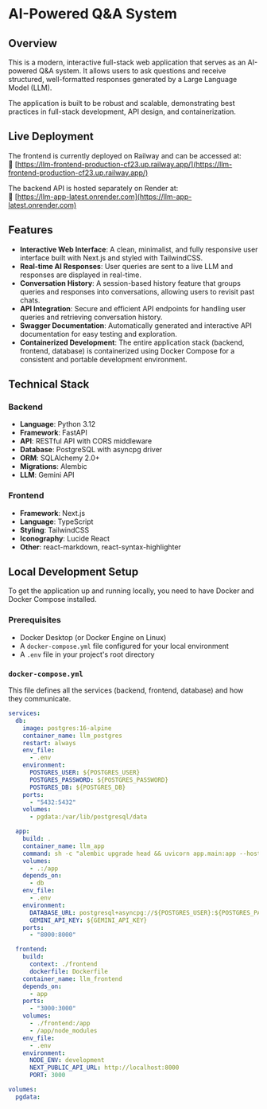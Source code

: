 # AI-Powered Q&A System

## Overview
This is a modern, interactive full-stack web application that serves as an AI-powered Q&A system. It allows users to ask questions and receive structured, well-formatted responses generated by a Large Language Model (LLM).

The application is built to be robust and scalable, demonstrating best practices in full-stack development, API design, and containerization.

## Live Deployment

The frontend is currently deployed on Railway and can be accessed at:  
🔗 [https://llm-frontend-production-cf23.up.railway.app/](https://llm-frontend-production-cf23.up.railway.app/)

The backend API is hosted separately on Render at:  
🔗 [https://llm-app-latest.onrender.com](https://llm-app-latest.onrender.com)

## Features
- **Interactive Web Interface**: A clean, minimalist, and fully responsive user interface built with Next.js and styled with TailwindCSS.
- **Real-time AI Responses**: User queries are sent to a live LLM and responses are displayed in real-time.
- **Conversation History**: A session-based history feature that groups queries and responses into conversations, allowing users to revisit past chats.
- **API Integration**: Secure and efficient API endpoints for handling user queries and retrieving conversation history.
- **Swagger Documentation**: Automatically generated and interactive API documentation for easy testing and exploration.
- **Containerized Development**: The entire application stack (backend, frontend, database) is containerized using Docker Compose for a consistent and portable development environment.

## Technical Stack

### Backend
- **Language**: Python 3.12
- **Framework**: FastAPI
- **API**: RESTful API with CORS middleware
- **Database**: PostgreSQL with asyncpg driver
- **ORM**: SQLAlchemy 2.0+
- **Migrations**: Alembic
- **LLM**: Gemini API

### Frontend
- **Framework**: Next.js
- **Language**: TypeScript
- **Styling**: TailwindCSS
- **Iconography**: Lucide React
- **Other**: react-markdown, react-syntax-highlighter

## Local Development Setup
To get the application up and running locally, you need to have Docker and Docker Compose installed.

### Prerequisites
- Docker Desktop (or Docker Engine on Linux)
- A `docker-compose.yml` file configured for your local environment
- A `.env` file in your project's root directory

### `docker-compose.yml`
This file defines all the services (backend, frontend, database) and how they communicate.

```yaml
services:
  db:
    image: postgres:16-alpine
    container_name: llm_postgres
    restart: always
    env_file:
      - .env
    environment:
      POSTGRES_USER: ${POSTGRES_USER}
      POSTGRES_PASSWORD: ${POSTGRES_PASSWORD}
      POSTGRES_DB: ${POSTGRES_DB}
    ports:
      - "5432:5432"
    volumes:
      - pgdata:/var/lib/postgresql/data

  app:
    build: .
    container_name: llm_app
    command: sh -c "alembic upgrade head && uvicorn app.main:app --host 0.0.0.0 --port 8000 --reload"
    volumes:
      - .:/app
    depends_on:
      - db
    env_file:
      - .env
    environment:
      DATABASE_URL: postgresql+asyncpg://${POSTGRES_USER}:${POSTGRES_PASSWORD}@db:5432/${POSTGRES_DB}
      GEMINI_API_KEY: ${GEMINI_API_KEY}
    ports:
      - "8000:8000"

  frontend:
    build:
      context: ./frontend
      dockerfile: Dockerfile
    container_name: llm_frontend
    depends_on:
      - app
    ports:
      - "3000:3000"
    volumes:
      - ./frontend:/app
      - /app/node_modules
    env_file:
      - .env
    environment:
      NODE_ENV: development
      NEXT_PUBLIC_API_URL: http://localhost:8000
      PORT: 3000

volumes:
  pgdata:
